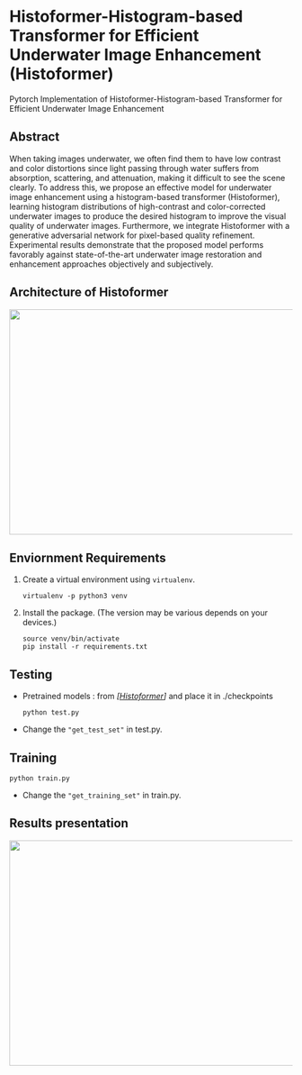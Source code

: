 # Histoformer-Histogram-based Transformer for Efficient Underwater Image Enhancement (Histoformer)
Pytorch Implementation of Histoformer-Histogram-based Transformer for Efficient Underwater Image Enhancement

## Abstract
When taking images underwater, we often find them to have low contrast and color distortions since light passing through water suffers from absorption, scattering, and attenuation, making it difficult to see the scene clearly. To address this, we propose an effective model for underwater image enhancement using a histogram-based transformer (Histoformer), learning histogram distributions of high-contrast and color-corrected underwater images to produce the desired histogram to improve the visual quality of underwater images. Furthermore, we integrate Histoformer with a generative adversarial network for pixel-based quality refinement. Experimental results demonstrate that the proposed model performs favorably against state-of-the-art underwater image restoration and enhancement approaches objectively and subjectively.

## Architecture of Histoformer
<img src="./Figures/Architecture_histoformer.png" width = "800" height = "400" div align=center />

## Enviornment Requirements
1. Create a virtual environment using `virtualenv`.
    ```
    virtualenv -p python3 venv
    ```
2. Install the package. (The version may be various depends on your devices.)
    ```
    source venv/bin/activate
    pip install -r requirements.txt
    ```
## Testing
*  Pretrained models : from *[[Histoformer](http://gofile.me/65TdH/TqKNJ9cZs)]* and place it in ./checkpoints <br>

    ```
    python test.py
    ```
    
*  Change the `"get_test_set"` in test.py. <br>

## Training

```
python train.py
 ```
    
*  Change the `"get_training_set"` in train.py. <br>
## Results presentation
<img src="./Figures/UIEB_results.png" width = "800" height = "400" div align=center />

